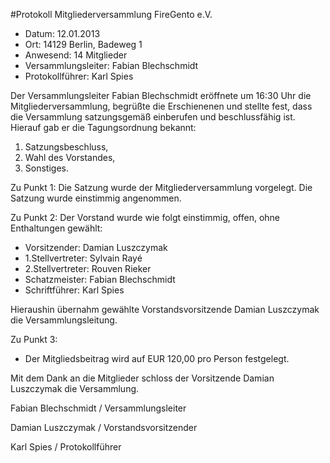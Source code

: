 #Protokoll Mitgliederversammlung FireGento e.V.

- Datum: 12.01.2013
- Ort: 14129 Berlin, Badeweg 1
- Anwesend: 14 Mitglieder
- Versammlungsleiter: Fabian Blechschmidt
- Protokollführer: Karl Spies

Der Versammlungsleiter Fabian Blechschmidt eröffnete um 16:30 Uhr die Mitgliederversammlung, begrüßte die Erschienenen und stellte fest, dass die Versammlung satzungsgemäß einberufen und beschlussfähig ist. Hierauf gab er die Tagungsordnung bekannt:

1. Satzungsbeschluss,
2. Wahl des Vorstandes,
3. Sonstiges.

Zu Punkt 1:
Die Satzung wurde der Mitgliederversammlung vorgelegt. Die Satzung wurde einstimmig angenommen.

Zu Punkt 2:
Der Vorstand wurde wie folgt einstimmig, offen, ohne Enthaltungen gewählt:

- Vorsitzender: Damian Luszczymak
- 1.Stellvertreter: Sylvain Rayé
- 2.Stellvertreter: Rouven Rieker
- Schatzmeister: Fabian Blechschmidt
- Schriftführer: Karl Spies

Hieraushin übernahm gewählte Vorstandsvorsitzende Damian Luszczymak die Versammlungsleitung.

Zu Punkt 3:

- Der Mitgliedsbeitrag wird auf EUR 120,00 pro Person festgelegt.

Mit dem Dank an die Mitglieder schloss der Vorsitzende Damian Luszczymak die Versammlung.

Fabian Blechschmidt / Versammlungsleiter

Damian Luszczymak / Vorstandsvorsitzender

Karl Spies / Protokollführer
